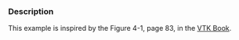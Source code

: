### Description
This example is inspired by the Figure 4-1, page 83, in the [VTK Book](https://www.kitware.com/products/books/VTKTextbook.pdf).
